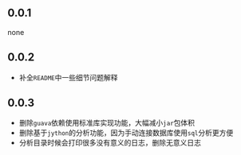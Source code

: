 ## 0.0.1

none

## 0.0.2

- 补全`README`中一些细节问题解释

## 0.0.3

- 删除`guava`依赖使用标准库实现功能，大幅减小`jar`包体积
- 删除基于`jython`的分析功能，因为手动连接数据库使用`sql`分析更方便
- 分析目录时候会打印很多没有意义的日志，删除无意义日志